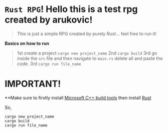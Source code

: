 # `Rust RPG`! Hello this is a test rpg created by arukovic! 

> This is just a simple RPG created by purely *Rust*... feel free to run it!

**Basics on how to run**
> 1st create a project `cargo new project_name`
> 2nd `cargo build`
> 3rd go inside the `src` file and then navigate to `main.rs` delete all and paste the code.
> 3rd `cargo run file_name`

# IMPORTANT!
**Make sure to firstly install [Microsoft C++ build tools](https://docs.microsoft.com/en-us/windows/dev-environment/rust/setup) then install [Rust](https://www.rust-lang.org/tools/install)

So,
```
cargo new project_name
cargo build
cargo run file_name
```
